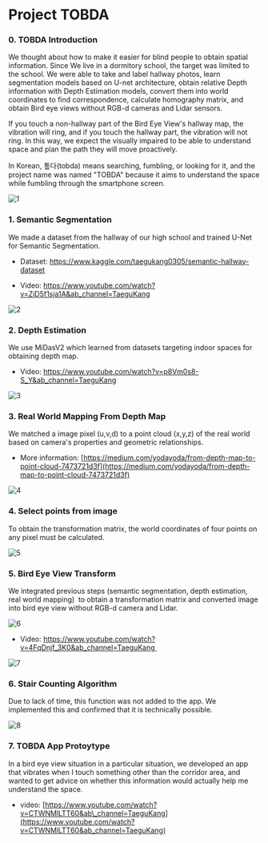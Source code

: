 # Project TOBDA 
### **0\. TOBDA Introduction**

We thought about how to make it easier for blind people to obtain spatial information. Since We live in a dormitory school, the target was limited to the school. We were able to take and label hallway photos, learn segmentation models based on U-net architecture, obtain relative Depth information with Depth Estimation models, convert them into world coordinates to find correspondence, calculate homography matrix, and obtain Bird eye views without RGB-d cameras and Lidar sensors.

If you touch a non-hallway part of the Bird Eye View's hallway map, the vibration will ring, and if you touch the hallway part, the vibration will not ring. In this way, we expect the visually impaired to be able to understand space and plan the path they will move proactively.

In Korean, 톺다(tobda) means searching, fumbling, or looking for it, and the project name was named "TOBDA" because it aims to understand the space while fumbling through the smartphone screen.

![1](https://user-images.githubusercontent.com/67684178/134816698-a72b2bd2-035b-443d-a403-fc96cb50682b.PNG)
### **1\. Semantic Segmentation**

We made a dataset from the hallway of our high school and trained U-Net for Semantic Segmentation.


- Dataset: https://www.kaggle.com/taegukang0305/semantic-hallway-dataset

- Video: https://www.youtube.com/watch?v=ZjD5f1sja1A&ab_channel=TaeguKang


![2](https://user-images.githubusercontent.com/67684178/134816947-9047c6b8-81f0-463d-bf57-b060c9cbe51c.PNG)



### **2\. Depth Estimation**

We use MiDasV2 which learned from datasets targeting indoor spaces for obtaining depth map. 

- Video:  https://www.youtube.com/watch?v=p8Vm0s8-S_Y&ab_channel=TaeguKang

![3](https://user-images.githubusercontent.com/67684178/134817035-7a65d08c-f100-4cd3-ac54-44c8da11a186.PNG)


### **3\. Real World Mapping From Depth Map**

We matched a image pixel (u,v,d) to a point cloud (x,y,z) of the real world based on camera's properties and geometric relationships.

-   More information: [https://medium.com/yodayoda/from-depth-map-to-point-cloud-7473721d3f](https://medium.com/yodayoda/from-depth-map-to-point-cloud-7473721d3f)

![4](https://user-images.githubusercontent.com/67684178/134817263-60921c09-4b21-4c01-8edf-210c9eed0d1f.PNG)


### **4\. Select points from image**

To obtain the transformation matrix, the world coordinates of four points on any pixel must be calculated.

![5](https://user-images.githubusercontent.com/67684178/134817318-9861625b-9a24-4e7b-9a3d-2d4789866d76.PNG)

### **5\. Bird Eye View Transform**

We integrated previous steps (semantic segmentation, depth estimation, real world mapping)  to obtain a transformation matrix and converted image into bird eye view without RGB-d camera and Lidar.


![6](https://user-images.githubusercontent.com/67684178/134817424-dada5422-9d1a-406f-944d-f13d67eea8b4.PNG)

- Video: https://www.youtube.com/watch?v=4FqDnjf_3K0&ab_channel=TaeguKang 

![7](https://user-images.githubusercontent.com/67684178/134817428-1c3a2caf-aba3-4bcd-bd7c-fda83ac9a7b3.PNG)

### **6\. Stair Counting Algorithm**

Due to lack of time, this function was not added to the app. We implemented this and confirmed that it is technically possible.

![8](https://user-images.githubusercontent.com/67684178/134817429-70c3eb18-db07-4de0-9937-f2369fad6b50.PNG)


### **7\. TOBDA App Protoytype**

In a bird eye view situation in a particular situation, we developed an app that vibrates when I touch something other than the corridor area, and wanted to get advice on whether this information would actually help me understand the space.

-   video: [https://www.youtube.com/watch?v=CTWNMlLTT60&ab\_channel=TaeguKang](https://www.youtube.com/watch?v=CTWNMlLTT60&ab_channel=TaeguKang)
